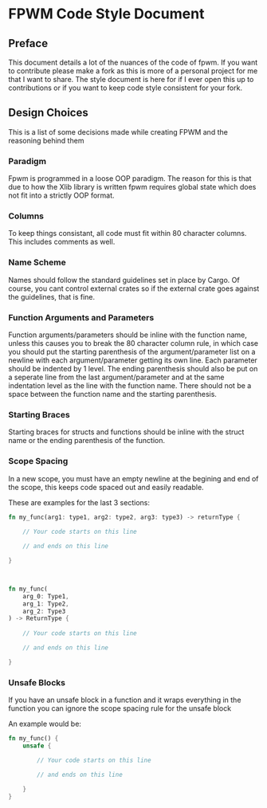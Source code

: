 # FPWM Code Style Document
## Preface
This document details a lot of the nuances of the code of fpwm. If you want to
contribute please make a fork as this is more of a personal project for me that
I want to share. The style document is here for if I ever open this up to
contributions or if you want to keep code style consistent for your fork.

## Design Choices
This is a list of some decisions made while creating FPWM and the reasoning
behind them

### Paradigm
Fpwm is programmed in a loose OOP paradigm. The reason for this is that due to
how the Xlib library is written fpwm requires global state which does not fit
into a strictly OOP format.

### Columns
To keep things consistant, all code must fit within 80 character columns. This
includes comments as well.

### Name Scheme
Names should follow the standard guidelines set in place by Cargo. Of course,
you cant control external crates so if the external crate goes against the
guidelines, that is fine.

### Function Arguments and Parameters
Function arguments/parameters should be inline with the function name, unless
this causes you to break the 80 character column rule, in which case you should
put the starting parenthesis of the argument/parameter list on a newline with
each argument/parameter getting its own line. Each parameter should be indented
by  1 level. The ending parenthesis should also be put on a seperate line from
the last argument/parameter and at the same indentation level as the line with
the function name. There should not be a space between the function name and the
starting parenthesis.

### Starting Braces
Starting braces for structs and functions should be inline with the struct name
or the ending parenthesis of the function.

### Scope Spacing
In a new scope, you must have an empty newline at the begining and end of the
scope, this keeps code spaced out and easily readable.

These are examples for the last 3 sections:
```rust
fn my_func(arg1: type1, arg2: type2, arg3: type3) -> returnType {
    
    // Your code starts on this line

    // and ends on this line

}



fn my_func(
    arg_0: Type1,
    arg_1: Type2,
    arg_2: Type3
) -> ReturnType {
    
    // Your code starts on this line

    // and ends on this line

}
```

### Unsafe Blocks
If you have an unsafe block in a function and it wraps everything in the
function you can ignore the scope spacing rule for the unsafe block

An example would be:
```rust
fn my_func() {
    unsafe {

        // Your code starts on this line

        // and ends on this line

    }
}
```